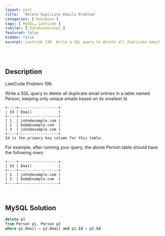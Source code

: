 ```yaml
---
layout: post
title:  "Delete Duplicate Emails Problem"
categories: [ Database ]
tags: [ MySQL, Leetcode ]
similar: [ DatabaseGroup2 ]
featured: false
hidden: false
excerpt: LeetCode 196. Write a SQL query to delete all duplicate email entries in a table named Person, keeping only unique emails based on its smallest Id.
---
```


<br />

## Description

LeetCode Problem 196. 

Write a SQL query to delete all duplicate email entries in a table named Person, keeping only unique emails based on its smallest Id.

```
+----+------------------+
| Id | Email            |
+----+------------------+
| 1  | john@example.com |
| 2  | bob@example.com  |
| 3  | john@example.com |
+----+------------------+
Id is the primary key column for this table.
```

For example, after running your query, the above Person table should have the following rows:

```
+----+------------------+
| Id | Email            |
+----+------------------+
| 1  | john@example.com |
| 2  | bob@example.com  |
+----+------------------+
```

<br />

## MySQL Solution


```sql
delete p1 
from Person p1, Person p2
where p1.Email = p2.Email and p1.Id > p2.Id
```
